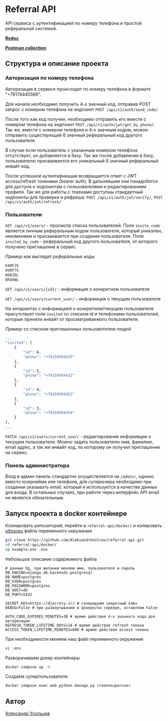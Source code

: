 # Referral API

API сервиса с аутентификацией по номеру телефона и простой реферальной системой.

[**Redoc**](https://referral-api.usolcev.com/api/v1/redoc/)

[**Postman collection**](api.postman_collection)

## Структура и описание проекта

### Авторизация по номеру телефона

Авторизация в сервисе происходит по номеру телефона в формате "+79174445566".

Для начала необходимо получить 4-х значный код, отправив POST запрос с номером телефона на эндпоинт `POST /api/v1/auth/send_code/`

После того как код получен, необходимо отправить его вместе с номером телефона на эндпоинт `POST /api/v1/auth/jwt/get_by_phone/`. Так же, вместе с номером телефона и 4-х значным кодом, можно отправить существующий 6 значный реферальный код другого пользователя.

В случае если пользователь с указанным номером телефона отсутствует, он добавляется в базу. Так же после добавления в базу, пользователю присваивается его уникальный 6 значный реферальный инвайт код.

После успешной аутентификации возвращается ответ с JWT access/refresh токенами (bearer auth). В дальнейшем они понадобятся для доступа к эндпоинтам с пользователями и редактированием профиля. Так же для работы с токенами доступны стандартный эндпоинты для проверки и рефреша: `POST /api/v1/auth/jwt/verify/`, `POST /api/v1/auth/jwt/refresh/`

### Пользователи

`GET /api/v1/users/` - просмотр списка пользователей. Поле `invite_code` является личным реферальным кодом пользователя, который уникален, неизменяем и присваивается при создании пользователя. Поле `invited_by_code` - реферальный код другого пользователя, от которого получено приглашение в сервис.

*Пример как выглядят реферальные коды*
```bash
K49FJ5
93KF75
KD82DL
DK49WL
```

`GET /api/v1/users/{id}/` - информация о конкретном пользователе

`GET /api/v1/users/current_user/` - информация о текущем пользователе

На энпдоинтах с информацией о конкретном/текущем пользователе присутствует поле `invited` со списком id и телефонами пользователей, которые приняли инвайт от просматриваемого пользователя.

*Пример со списком приглашенных пользователем людей*
```bash
...
"invited": [
    {
        "id": 6,
        "phone": "+79159994435"
    },
    {
        "id": 5,
        "phone": "+79159994432"
    },
    {
        "id": 4,
        "phone": "+79159994452"
    },
    {
        "id": 3,
        "phone": "+79159994454"
    }
],
...
```

`PATCH /api/v1/users/current_user/` - редактирование информации о текущем пользователе. Можно задать пользователю имя, фамилию, email адрес, а так же инвайт код, по которому он получил приглашение на сервис.

### Панель администратора

Вход в админ панель стандартно осуществляется на `/admin/`, однако вместо юзернейма или телефона, для суперюзера необходимо при создании указывать email, который и используется в качестве данных для входа. В остальных случаях, при работе через интерфейс API email не является обязательным.

## Запуск проекта в docker контейнере

Клонировать репозиторий, перейти в `referral-api/docker/` и копировать [образец](/docker/example.env) файла переменного окружения

```bash
git clone https://github.com/AleksandrUsolcev/referral-api.git
cd referral-api/docker/
cp example.env .env
```

Небольшое описание содержимого файла

```dotenv
# данные бд, при желании меняем имя, пользователя и пароль
DB_ENGINE=django.db.backends.postgresql
DB_NAME=postgres
DB_USER=postgres
DB_PASSWORD=postgres
DB_HOST=db
DB_PORT=5432

SECRET_KEY=https://djecrety.ir/ # генерируем секретный ключ
DEBUG=False # при развертывании в докере/на сервере, оставляем False

AUTH_CODE_EXPIRES_MINUTES=30 # время действия 4-х значного кода для авторизации
REFRESH_TOKEN_LIFETIME_DAYS=14 # время действия refresh токена
ACCESS_TOKEN_LIFETIME_MINUTES=600 # время действия access токена
```

При необходимости меняем наш файл переменного окружения

```bash
vi .env
```

Разворачиваем докер контейнеры

```bash
docker compose up -d
```

Создаем суперпользователя

```bash
docker compose exec web python manage.py createsuperuser
```

## Автор

[Александр Усольцев](https://github.com/AleksandrUsolcev)
